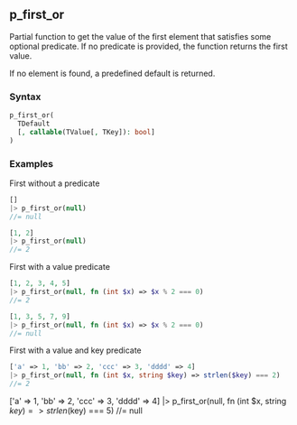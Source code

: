 [//]: # (This file is autogenerated)

## p_first_or

Partial function to get the value of the first element that satisfies some optional predicate.
If no predicate is provided, the function returns the first value.

If no element is found, a predefined default is returned.

### Syntax
```php
p_first_or(
  TDefault
  [, callable(TValue[, TKey]): bool]
)
```

### Examples
First without a predicate
```php
[]
|> p_first_or(null)
//= null
```
```php
[1, 2]
|> p_first_or(null)
//= 2
```
First with a value predicate
```php
[1, 2, 3, 4, 5]
|> p_first_or(null, fn (int $x) => $x % 2 === 0)
//= 2
```
```php
[1, 3, 5, 7, 9]
|> p_first_or(null, fn (int $x) => $x % 2 === 0)
//= null
```
First with a value and key predicate
```php
['a' => 1, 'bb' => 2, 'ccc' => 3, 'dddd' => 4]
|> p_first_or(null, fn (int $x, string $key) => strlen($key) === 2)
//= 2
```
['a' => 1, 'bb' => 2, 'ccc' => 3, 'dddd' => 4]
|> p_first_or(null, fn (int $x, string $key) => strlen($key) === 5)
//= null
```php
